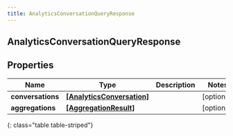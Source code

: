```yaml
---
title: AnalyticsConversationQueryResponse
---
```

## AnalyticsConversationQueryResponse

## Properties

|Name | Type | Description | Notes|
|------------ | ------------- | ------------- | -------------|
| **conversations** | [**[AnalyticsConversation]**](AnalyticsConversation.html) |  | [optional] |
| **aggregations** | [**[AggregationResult]**](AggregationResult.html) |  | [optional] |
{: class="table table-striped"}


